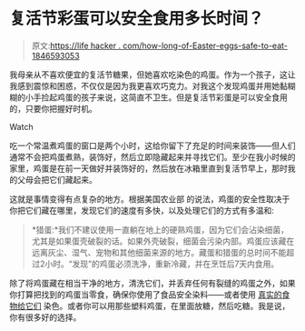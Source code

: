 # 复活节彩蛋可以安全食用多长时间？

> 原文:[https://life hacker . com/how-long-of-Easter-eggs-safe-to-eat-1846593053](https://lifehacker.com/how-long-are-easter-eggs-safe-to-eat-1846593053)

我母亲从不喜欢便宜的复活节糖果，但她喜欢吃染色的鸡蛋。作为一个孩子，这让我感到震惊和困惑，不仅仅是因为我更喜欢巧克力。对我这个发现鸡蛋并用她黏糊糊的小手捡起鸡蛋的孩子来说，这简直不卫生。但是复活节彩蛋是可以安全食用的，只要你把握好时机。

Watch

吃一个常温煮鸡蛋的窗口是两个小时，这给你留下了充足的时间来装饰——但人们通常不会把鸡蛋煮熟，装饰好，然后立即隐藏起来并寻找它们。至少在我小时候的家里，鸡蛋是在前一天做好并装饰好的，然后放在冰箱里直到复活节早上，那时我的父母会把它们藏起来。

这就是事情变得有点复杂的地方。根据美国农业部 的说法，鸡蛋的安全性取决于你把它们藏在哪里，发现它们的速度有多快，以及处理它们的方式有多温和:

> *猎蛋:*我们不建议使用一直躺在地上的硬熟鸡蛋，因为它们会沾染细菌，尤其是如果蛋壳破裂的话。如果外壳破裂，细菌会污染内部。鸡蛋应该藏在远离灰尘、湿气、宠物和其他细菌来源的地方。藏蛋和猎蛋的总时间不能超过2小时。“发现”的鸡蛋必须洗净，重新冷藏，并在烹饪后7天内食用。

除了将鸡蛋藏在相当干净的地方，清洗它们，并丢弃任何有裂缝的鸡蛋之外，如果你打算把找到的鸡蛋当零食，确保你使用了食品安全染料——或者使用 [真实的食物给它们](https://lifehacker.com/we-tried-pinterest-s-natural-easter-egg-dye-recipes-1794226854) 染色。或者你可以用那些塑料鸡蛋，在里面放糖，然后吃糖。我是说，你有很多好的选择。